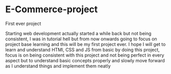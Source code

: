# E-Commerce-project
First ever project

Starting web development actually started a while back but not being consistent, I was in tutorial hell but from now onwards going to focus on project base learning and this will be my first project ever.
I hope I will get to learn and understand HTMl, CSS and JS from basic by doing this project, focus is on being consistent with this project and not being perfect in every aspect but to understand basic concepts properly and slowly move forward as I understand things and implement them neatly
